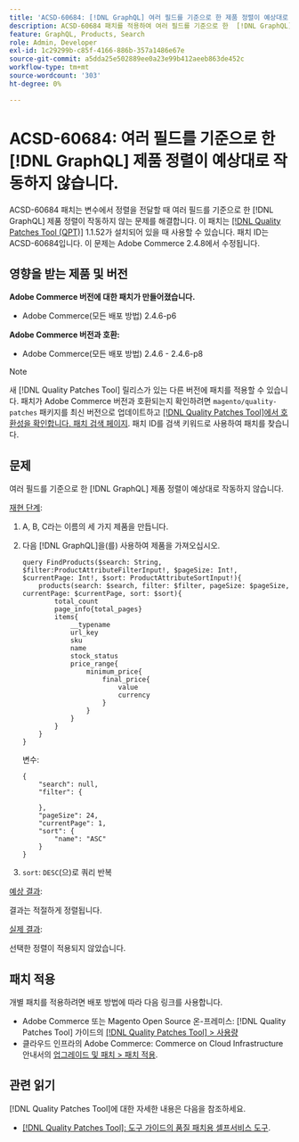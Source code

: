 ```yaml
---
title: 'ACSD-60684: [!DNL GraphQL] 여러 필드를 기준으로 한 제품 정렬이 예상대로 작동하지 않습니다.'
description: ACSD-60684 패치를 적용하여 여러 필드를 기준으로 한  [!DNL GraphQL] 제품 정렬이 변수에서 전달될 때 작동하지 않는 Adobe Commerce 문제를 해결합니다.
feature: GraphQL, Products, Search
role: Admin, Developer
exl-id: 1c29299b-c85f-4166-886b-357a1486e67e
source-git-commit: a5dda25e502889ee0a23e99b412aeeb863de452c
workflow-type: tm+mt
source-wordcount: '303'
ht-degree: 0%

---
```


# ACSD-60684: 여러 필드를 기준으로 한 [!DNL GraphQL] 제품 정렬이 예상대로 작동하지 않습니다.

ACSD-60684 패치는 변수에서 정렬을 전달할 때 여러 필드를 기준으로 한 [!DNL GraphQL] 제품 정렬이 작동하지 않는 문제를 해결합니다. 이 패치는 [[!DNL Quality Patches Tool (QPT)]](/help/tools/quality-patches-tool/quality-patches-tool-to-self-serve-quality-patches.md) 1.1.52가 설치되어 있을 때 사용할 수 있습니다. 패치 ID는 ACSD-60684입니다. 이 문제는 Adobe Commerce 2.4.8에서 수정됩니다.

## 영향을 받는 제품 및 버전

**Adobe Commerce 버전에 대한 패치가 만들어졌습니다.**

* Adobe Commerce(모든 배포 방법) 2.4.6-p6

**Adobe Commerce 버전과 호환:**

* Adobe Commerce(모든 배포 방법) 2.4.6 - 2.4.6-p8

>[!NOTE]
>
>새 [!DNL Quality Patches Tool] 릴리스가 있는 다른 버전에 패치를 적용할 수 있습니다. 패치가 Adobe Commerce 버전과 호환되는지 확인하려면 `magento/quality-patches` 패키지를 최신 버전으로 업데이트하고 [[!DNL Quality Patches Tool]에서 호환성을 확인합니다. 패치 검색 페이지](https://experienceleague.adobe.com/tools/commerce-quality-patches/index.html?lang=ko). 패치 ID를 검색 키워드로 사용하여 패치를 찾습니다.

## 문제

여러 필드를 기준으로 한 [!DNL GraphQL] 제품 정렬이 예상대로 작동하지 않습니다.

<u>재현 단계</u>:

1. A, B, C라는 이름의 세 가지 제품을 만듭니다.
1. 다음 [!DNL GraphQL]을(를) 사용하여 제품을 가져오십시오.

   ```
   query FindProducts($search: String, $filter:ProductAttributeFilterInput!, $pageSize: Int!, $currentPage: Int!, $sort: ProductAttributeSortInput!){
       products(search: $search, filter: $filter, pageSize: $pageSize, currentPage: $currentPage, sort: $sort){
           total_count
           page_info{total_pages}
           items{
               __typename
               url_key
               sku
               name
               stock_status
               price_range{
                   minimum_price{
                       final_price{
                           value
                           currency
                       }
                   }
               }
           }
       }
   } 
   ```

   변수:

   ```
   {
       "search": null,
       "filter": {
   
       },
       "pageSize": 24,
       "currentPage": 1,
       "sort": {
           "name": "ASC"
       }
   }  
   ```

1. `sort`: `DESC`(으)로 쿼리 반복

<u>예상 결과</u>:

결과는 적절하게 정렬됩니다.

<u>실제 결과</u>:

선택한 정렬이 적용되지 않았습니다.

## 패치 적용

개별 패치를 적용하려면 배포 방법에 따라 다음 링크를 사용합니다.

* Adobe Commerce 또는 Magento Open Source 온-프레미스: [!DNL Quality Patches Tool] 가이드의 [[!DNL Quality Patches Tool] > 사용량](/help/tools/quality-patches-tool/usage.md)
* 클라우드 인프라의 Adobe Commerce: Commerce on Cloud Infrastructure 안내서의 [업그레이드 및 패치 > 패치 적용](https://experienceleague.adobe.com/docs/commerce-cloud-service/user-guide/develop/upgrade/apply-patches.html?lang=ko).

## 관련 읽기

[!DNL Quality Patches Tool]에 대한 자세한 내용은 다음을 참조하세요.

* [[!DNL Quality Patches Tool]: 도구 가이드의 품질 패치용 셀프서비스 도구](/help/tools/quality-patches-tool/quality-patches-tool-to-self-serve-quality-patches.md).
